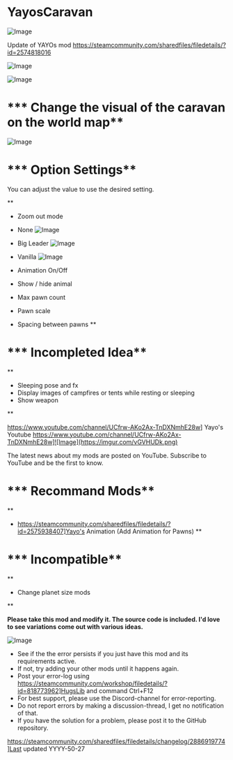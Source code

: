 # YayosCaravan

![Image](https://i.imgur.com/buuPQel.png)

Update of YAYOs mod
https://steamcommunity.com/sharedfiles/filedetails/?id=2574818016

![Image](https://i.imgur.com/pufA0kM.png)

	
![Image](https://i.imgur.com/Z4GOv8H.png)

# *** Change the visual of the caravan on the world map**


![Image](https://imgur.com/4da0wV4.png)




# *** Option Settings**

You can adjust the value to use the desired setting.

**
-  Zoom out mode

- None
![Image](https://imgur.com/Lmd7wzl.png)


- Big Leader
![Image](https://imgur.com/m4uompa.png)


- Vanilla
![Image](https://imgur.com/PrfYmfp.png)




-  Animation On/Off
-  Show / hide animal
-  Max pawn count
-  Pawn scale
-  Spacing between pawns
**

# *** Incompleted Idea**

**
-  Sleeping pose and fx
-  Display images of campfires or tents while resting or sleeping
-  Show weapon

**

https://www.youtube.com/channel/UCfrw-AKo2Ax-TnDXNmhE28w] Yayo's Youtube
https://www.youtube.com/channel/UCfrw-AKo2Ax-TnDXNmhE28w]![Image](https://imgur.com/vGVHUDk.png)

The latest news about my mods are posted on YouTube.
Subscribe to YouTube and be the first to know.

# *** Recommand Mods**

**
-  https://steamcommunity.com/sharedfiles/filedetails/?id=2575938407]Yayo's Animation (Add Animation for Pawns)
**

# *** Incompatible**

**
-  Change planet size mods

**

**Please take this mod and modify it. The source code is included.
I'd love to see variations come out with various ideas.**

![Image](https://i.imgur.com/PwoNOj4.png)



-  See if the the error persists if you just have this mod and its requirements active.
-  If not, try adding your other mods until it happens again.
-  Post your error-log using https://steamcommunity.com/workshop/filedetails/?id=818773962]HugsLib and command Ctrl+F12
-  For best support, please use the Discord-channel for error-reporting.
-  Do not report errors by making a discussion-thread, I get no notification of that.
-  If you have the solution for a problem, please post it to the GitHub repository.

https://steamcommunity.com/sharedfiles/filedetails/changelog/2886919774]Last updated YYYY-50-27

